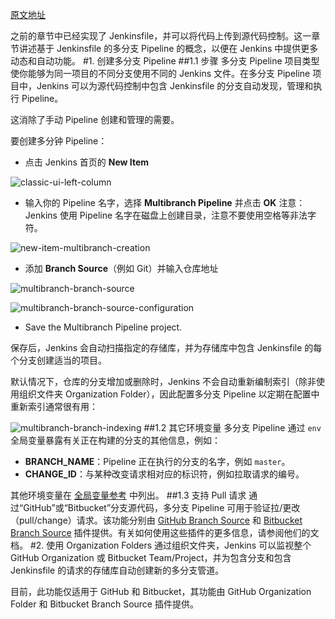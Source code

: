 [原文地址](https://jenkins.io/doc/book/pipeline/multibranch/)

之前的章节中已经实现了 Jenkinsfile，并可以将代码上传到源代码控制。这一章节讲述基于 Jenkinsfile 的多分支 Pipeline 的概念，以便在 Jenkins 中提供更多动态和自动功能。
#1. 创建多分支 Pipeline
##1.1 步骤
多分支 Pipeline 项目类型使你能够为同一项目的不同分支使用不同的 Jenkins 文件。在多分支 Pipeline 项目中，Jenkins 可以为源代码控制中包含 Jenkinsfile 的分支自动发现，管理和执行 Pipeline。

这消除了手动 Pipeline 创建和管理的需要。

要创建多分钟 Pipeline：

- 点击 Jenkins 首页的 **New Item**

![classic-ui-left-column](http://img.blog.csdn.net/20180304173043488?watermark/2/text/aHR0cDovL2Jsb2cuY3Nkbi5uZXQva2lrYWphY2s=/font/5a6L5L2T/fontsize/400/fill/I0JBQkFCMA==/dissolve/70/gravity/SouthEast)

- 输入你的 Pipeline 名字，选择 **Multibranch Pipeline** 并点击 **OK**
注意：Jenkins 使用 Pipeline 名字在磁盘上创建目录，注意不要使用空格等非法字符。

![new-item-multibranch-creation](http://img.blog.csdn.net/20180304173321693?watermark/2/text/aHR0cDovL2Jsb2cuY3Nkbi5uZXQva2lrYWphY2s=/font/5a6L5L2T/fontsize/400/fill/I0JBQkFCMA==/dissolve/70/gravity/SouthEast)

- 添加 **Branch Source**（例如 Git）并输入仓库地址

![multibranch-branch-source](http://img.blog.csdn.net/20180304173428677?watermark/2/text/aHR0cDovL2Jsb2cuY3Nkbi5uZXQva2lrYWphY2s=/font/5a6L5L2T/fontsize/400/fill/I0JBQkFCMA==/dissolve/70/gravity/SouthEast)

![multibranch-branch-source-configuration](http://img.blog.csdn.net/20180304173454367?watermark/2/text/aHR0cDovL2Jsb2cuY3Nkbi5uZXQva2lrYWphY2s=/font/5a6L5L2T/fontsize/400/fill/I0JBQkFCMA==/dissolve/70/gravity/SouthEast)

- Save the Multibranch Pipeline project.

保存后，Jenkins 会自动扫描指定的存储库，并为存储库中包含 Jenkinsfile 的每个分支创建适当的项目。

默认情况下，仓库的分支增加或删除时，Jenkins 不会自动重新编制索引（除非使用组织文件夹 Organization Folder），因此配置多分支 Pipeline 以定期在配置中重新索引通常很有用：

![multibranch-branch-indexing](http://img.blog.csdn.net/20180304174111199?watermark/2/text/aHR0cDovL2Jsb2cuY3Nkbi5uZXQva2lrYWphY2s=/font/5a6L5L2T/fontsize/400/fill/I0JBQkFCMA==/dissolve/70/gravity/SouthEast)
##1.2 其它环境变量
多分支 Pipeline 通过 `env` 全局变量暴露有关正在构建的分支的其他信息，例如：

- **BRANCH_NAME**：Pipeline 正在执行的分支的名字，例如 `master`。
- **CHANGE_ID**：与某种改变请求相对应的标识符，例如拉取请求的编号。

其他环境变量在 [全局变量参考](http://blog.csdn.net/kikajack/article/details/79428889#t18) 中列出。
##1.3 支持 Pull 请求
通过“GitHub”或“Bitbucket”分支源代码，多分支 Pipeline 可用于验证拉/更改（pull/change）请求。该功能分别由 [GitHub Branch Source](https://plugins.jenkins.io/github-branch-source) 和 [Bitbucket Branch Source](https://plugins.jenkins.io/cloudbees-bitbucket-branch-source) 插件提供。有关如何使用这些插件的更多信息，请参阅他们的文档。
#2. 使用 Organization Folders
通过组织文件夹，Jenkins 可以监视整个 GitHub Organization 或 Bitbucket Team/Project，并为包含分支和包含 Jenkinsfile 的请求的存储库自动创建新的多分支管道。

目前，此功能仅适用于 GitHub 和 Bitbucket，其功能由 GitHub Organization Folder 和 Bitbucket Branch Source 插件提供。